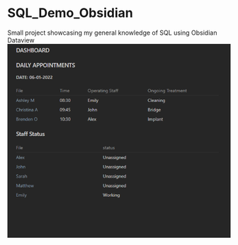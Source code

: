 # SQL_Demo_Obsidian
Small project showcasing my general knowledge of SQL using Obsidian Dataview
![](images/dashboardDemo.png)
